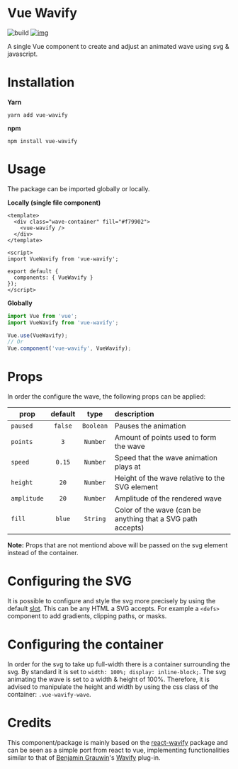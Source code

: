 # Vue Wavify
![build](https://github.com/SvenWesterlaken/vue-wavify/workflows/build/badge.svg?branch=main)
[![img](https://img.shields.io/npm/l/vue-wavify.svg)](https://github.com/SvenWesterlaken/vue-wavify/blob/main/LICENSE)

A single Vue component to create and adjust an animated wave using svg & javascript.

# Installation
**Yarn**

    yarn add vue-wavify

**npm**

    npm install vue-wavify


# Usage

The package can be imported globally or locally.

**Locally (single file component)**
```vue
<template>
  <div class="wave-container" fill="#f79902">
    <vue-wavify />
  </div>
</template>

<script>
import VueWavify from 'vue-wavify';

export default {
  components: { VueWavify }
});
</script>
```

**Globally**
```js
import Vue from 'vue';
import VueWavify from 'vue-wavify';

Vue.use(VueWavify);
// Or
Vue.component('vue-wavify', VueWavify);

```

# Props

In order the configure the wave, the following props can be applied:

| prop        | default | type      | description |
| ----------- |:-------:|:---------:|:----------- |
| `paused`    | `false` | `Boolean` | Pauses the animation |
| `points`    | `3`     | `Number`  | Amount of points used to form the wave |
| `speed`     | `0.15`  | `Number`  | Speed that the wave animation plays at |
| `height`    | `20`    | `Number`  | Height of the wave relative to the SVG element |
| `amplitude` | `20`    | `Number`  | Amplitude of the rendered wave |
| `fill`      | `blue`  | `String`  | Color of the wave (can be anything that a SVG path accepts) |

**Note:** Props that are not mentiond above will be passed on the svg element instead of the container.

# Configuring the SVG
It is possible to configure and style the svg more precisely by using the default [slot](https://vuejs.org/v2/guide/components-slots.html).
This can be any HTML a SVG accepts. For example a `<defs>` component to add gradients, clipping paths, or masks.

# Configuring the container
In order for the svg to take up full-width there is a container surrounding the svg. By standard it is set to `width: 100%; display: inline-block;`. The svg animating the wave is set to a width & height of 100%. Therefore, it is advised to manipulate the height and width by using the css class of the container: `.vue-wavify-wave`.

# Credits

This component/package is mainly based on the [react-wavify](https://www.npmjs.com/package/react-wavify) package and can be seen as a simple port from react to vue, implementing functionalities similar to that of [Benjamin Grauwin](http://benjamin.grauwin.me/)'s [Wavify](https://github.com/peacepostman/wavify) plug-in.
